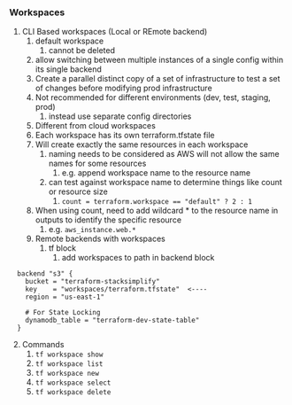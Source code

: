 ### Workspaces

1. CLI Based workspaces (Local or REmote backend)
   1. default workspace
      1. cannot be deleted
   2. allow switching between multiple instances of a single config within its single backend
   3. Create a parallel distinct copy of a set of infrastructure to test a set of changes before modifying prod infrastructure
   4. Not recommended for different environments (dev, test, staging, prod)
      1. instead use separate config directories
   5. Different from cloud workspaces
   6. Each workspace has its own terraform.tfstate file
   7. Will create exactly the same resources in each workspace
      1. naming needs to be considered as AWS will not allow the same names for some resources
         1. e.g. append workspace name to the resource name
      2. can test against workspace name to determine things like count or resource size
         1. `count = terraform.workspace == "default" ? 2 : 1`
   8. When using count, need to add wildcard * to the resource name in outputs to identify the specific resource
      1. e.g. `aws_instance.web.*`
   9. Remote backends with workspaces
      1. tf block 
         1. add workspaces to path in backend block
```angular2html
  backend "s3" {
    bucket = "terraform-stacksimplify"
    key    = "workspaces/terraform.tfstate"  <----
    region = "us-east-1" 

    # For State Locking
    dynamodb_table = "terraform-dev-state-table"     
  }
```
2. Commands
   1. `tf workspace show`
   1. `tf workspace list`
   1. `tf workspace new`
   1. `tf workspace select`
   1. `tf workspace delete`
